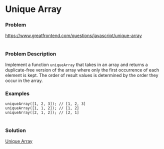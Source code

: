 # Unique Array

### Problem

https://www.greatfrontend.com/questions/javascript/unique-array

#

### Problem Description

Implement a function `uniqueArray` that takes in an array and returns a duplicate-free version of the array where only the first occurrence of each element is kept. The order of result values is determined by the order they occur in the array.


### Examples

```
uniqueArray([1, 2, 3]); // [1, 2, 3]
uniqueArray([1, 1, 2]); // [1, 2]
uniqueArray([2, 1, 2]); // [2, 1]

```

#

### Solution

[Unique Array](./uniqueArray.js)